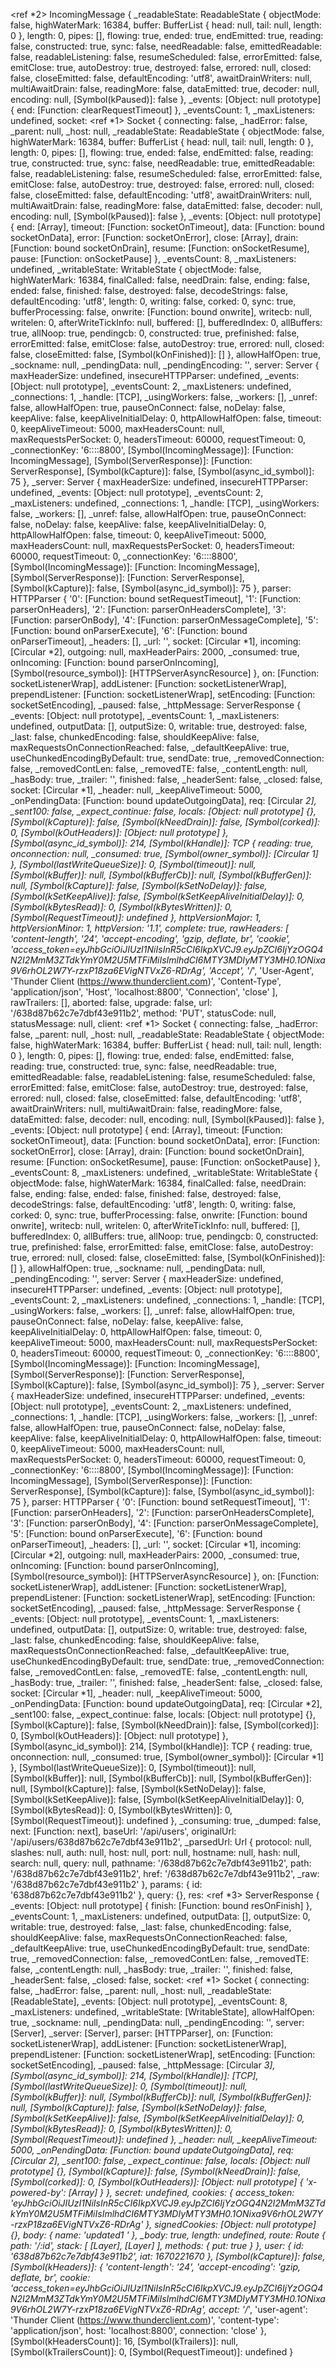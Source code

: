 
<ref *2> IncomingMessage {
  _readableState: ReadableState {
    objectMode: false,
    highWaterMark: 16384,
    buffer: BufferList { head: null, tail: null, length: 0 },
    length: 0,
    pipes: [],
    flowing: true,
    ended: true,
    endEmitted: true,
    reading: false,
    constructed: true,
    sync: false,
    needReadable: false,
    emittedReadable: false,
    readableListening: false,
    resumeScheduled: false,
    errorEmitted: false,
    emitClose: true,
    autoDestroy: true,
    destroyed: false,
    errored: null,
    closed: false,
    closeEmitted: false,
    defaultEncoding: 'utf8',
    awaitDrainWriters: null,
    multiAwaitDrain: false,
    readingMore: false,
    dataEmitted: true,
    decoder: null,
    encoding: null,
    [Symbol(kPaused)]: false
  },
  _events: [Object: null prototype] { end: [Function: clearRequestTimeout] },
  _eventsCount: 1,
  _maxListeners: undefined,
  socket: <ref *1> Socket {
    connecting: false,
    _hadError: false,
    _parent: null,
    _host: null,
    _readableState: ReadableState {
      objectMode: false,
      highWaterMark: 16384,
      buffer: BufferList { head: null, tail: null, length: 0 },
      length: 0,
      pipes: [],
      flowing: true,
      ended: false,
      endEmitted: false,
      reading: true,
      constructed: true,
      sync: false,
      needReadable: true,
      emittedReadable: false,
      readableListening: false,
      resumeScheduled: false,
      errorEmitted: false,
      emitClose: false,
      autoDestroy: true,
      destroyed: false,
      errored: null,
      closed: false,
      closeEmitted: false,
      defaultEncoding: 'utf8',
      awaitDrainWriters: null,
      multiAwaitDrain: false,
      readingMore: false,
      dataEmitted: false,
      decoder: null,
      encoding: null,
      [Symbol(kPaused)]: false
    },
    _events: [Object: null prototype] {
      end: [Array],
      timeout: [Function: socketOnTimeout],
      data: [Function: bound socketOnData],
      error: [Function: socketOnError],
      close: [Array],
      drain: [Function: bound socketOnDrain],
      resume: [Function: onSocketResume],
      pause: [Function: onSocketPause]
    },
    _eventsCount: 8,
    _maxListeners: undefined,
    _writableState: WritableState {
      objectMode: false,
      highWaterMark: 16384,
      finalCalled: false,
      needDrain: false,
      ending: false,
      ended: false,
      finished: false,
      destroyed: false,
      decodeStrings: false,
      defaultEncoding: 'utf8',
      length: 0,
      writing: false,
      corked: 0,
      sync: true,
      bufferProcessing: false,
      onwrite: [Function: bound onwrite],
      writecb: null,
      writelen: 0,
      afterWriteTickInfo: null,
      buffered: [],
      bufferedIndex: 0,
      allBuffers: true,
      allNoop: true,
      pendingcb: 0,
      constructed: true,
      prefinished: false,
      errorEmitted: false,
      emitClose: false,
      autoDestroy: true,
      errored: null,
      closed: false,
      closeEmitted: false,
      [Symbol(kOnFinished)]: []
    },
    allowHalfOpen: true,
    _sockname: null,
    _pendingData: null,
    _pendingEncoding: '',
    server: Server {
      maxHeaderSize: undefined,
      insecureHTTPParser: undefined,
      _events: [Object: null prototype],
      _eventsCount: 2,
      _maxListeners: undefined,
      _connections: 1,
      _handle: [TCP],
      _usingWorkers: false,
      _workers: [],
      _unref: false,
      allowHalfOpen: true,
      pauseOnConnect: false,
      noDelay: false,
      keepAlive: false,
      keepAliveInitialDelay: 0,
      httpAllowHalfOpen: false,
      timeout: 0,
      keepAliveTimeout: 5000,
      maxHeadersCount: null,
      maxRequestsPerSocket: 0,
      headersTimeout: 60000,
      requestTimeout: 0,
      _connectionKey: '6::::8800',
      [Symbol(IncomingMessage)]: [Function: IncomingMessage],
      [Symbol(ServerResponse)]: [Function: ServerResponse],
      [Symbol(kCapture)]: false,
      [Symbol(async_id_symbol)]: 75
    },
    _server: Server {
      maxHeaderSize: undefined,
      insecureHTTPParser: undefined,
      _events: [Object: null prototype],
      _eventsCount: 2,
      _maxListeners: undefined,
      _connections: 1,
      _handle: [TCP],
      _usingWorkers: false,
      _workers: [],
      _unref: false,
      allowHalfOpen: true,
      pauseOnConnect: false,
      noDelay: false,
      keepAlive: false,
      keepAliveInitialDelay: 0,
      httpAllowHalfOpen: false,
      timeout: 0,
      keepAliveTimeout: 5000,
      maxHeadersCount: null,
      maxRequestsPerSocket: 0,
      headersTimeout: 60000,
      requestTimeout: 0,
      _connectionKey: '6::::8800',
      [Symbol(IncomingMessage)]: [Function: IncomingMessage],
      [Symbol(ServerResponse)]: [Function: ServerResponse],
      [Symbol(kCapture)]: false,
      [Symbol(async_id_symbol)]: 75
    },
    parser: HTTPParser {
      '0': [Function: bound setRequestTimeout],
      '1': [Function: parserOnHeaders],
      '2': [Function: parserOnHeadersComplete],
      '3': [Function: parserOnBody],
      '4': [Function: parserOnMessageComplete],
      '5': [Function: bound onParserExecute],
      '6': [Function: bound onParserTimeout],
      _headers: [],
      _url: '',
      socket: [Circular *1],
      incoming: [Circular *2],
      outgoing: null,
      maxHeaderPairs: 2000,
      _consumed: true,
      onIncoming: [Function: bound parserOnIncoming],
      [Symbol(resource_symbol)]: [HTTPServerAsyncResource]
    },
    on: [Function: socketListenerWrap],
    addListener: [Function: socketListenerWrap],
    prependListener: [Function: socketListenerWrap],
    setEncoding: [Function: socketSetEncoding],
    _paused: false,
    _httpMessage: ServerResponse {
      _events: [Object: null prototype],
      _eventsCount: 1,
      _maxListeners: undefined,
      outputData: [],
      outputSize: 0,
      writable: true,
      destroyed: false,
      _last: false,
      chunkedEncoding: false,
      shouldKeepAlive: false,
      maxRequestsOnConnectionReached: false,
      _defaultKeepAlive: true,
      useChunkedEncodingByDefault: true,
      sendDate: true,
      _removedConnection: false,
      _removedContLen: false,
      _removedTE: false,
      _contentLength: null,
      _hasBody: true,
      _trailer: '',
      finished: false,
      _headerSent: false,
      _closed: false,
      socket: [Circular *1],
      _header: null,
      _keepAliveTimeout: 5000,
      _onPendingData: [Function: bound updateOutgoingData],
      req: [Circular *2],
      _sent100: false,
      _expect_continue: false,
      locals: [Object: null prototype] {},
      [Symbol(kCapture)]: false,
      [Symbol(kNeedDrain)]: false,
      [Symbol(corked)]: 0,
      [Symbol(kOutHeaders)]: [Object: null prototype]
    },
    [Symbol(async_id_symbol)]: 214,
    [Symbol(kHandle)]: TCP {
      reading: true,
      onconnection: null,
      _consumed: true,
      [Symbol(owner_symbol)]: [Circular *1]
    },
    [Symbol(lastWriteQueueSize)]: 0,
    [Symbol(timeout)]: null,
    [Symbol(kBuffer)]: null,
    [Symbol(kBufferCb)]: null,
    [Symbol(kBufferGen)]: null,
    [Symbol(kCapture)]: false,
    [Symbol(kSetNoDelay)]: false,
    [Symbol(kSetKeepAlive)]: false,
    [Symbol(kSetKeepAliveInitialDelay)]: 0,
    [Symbol(kBytesRead)]: 0,
    [Symbol(kBytesWritten)]: 0,
    [Symbol(RequestTimeout)]: undefined
  },
  httpVersionMajor: 1,
  httpVersionMinor: 1,
  httpVersion: '1.1',
  complete: true,
  rawHeaders: [
    'content-length',
    '24',
    'accept-encoding',
    'gzip, deflate, br',
    'cookie',
    'access_token=eyJhbGciOiJIUzI1NiIsInR5cCI6IkpXVCJ9.eyJpZCI6IjYzOGQ4N2I2MmM3ZTdkYmY0M2U5MTFiMiIsImlhdCI6MTY3MDIyMTY3MH0.1ONixa9V6rhOL2W7Y-rzxP18za6EVigNTVxZ6-RDrAg',
    'Accept',
    '*/*',
    'User-Agent',
    'Thunder Client (https://www.thunderclient.com)',
    'Content-Type',
    'application/json',
    'Host',
    'localhost:8800',
    'Connection',
    'close'
  ],
  rawTrailers: [],
  aborted: false,
  upgrade: false,
  url: '/638d87b62c7e7dbf43e911b2',
  method: 'PUT',
  statusCode: null,
  statusMessage: null,
  client: <ref *1> Socket {
    connecting: false,
    _hadError: false,
    _parent: null,
    _host: null,
    _readableState: ReadableState {
      objectMode: false,
      highWaterMark: 16384,
      buffer: BufferList { head: null, tail: null, length: 0 },
      length: 0,
      pipes: [],
      flowing: true,
      ended: false,
      endEmitted: false,
      reading: true,
      constructed: true,
      sync: false,
      needReadable: true,
      emittedReadable: false,
      readableListening: false,
      resumeScheduled: false,
      errorEmitted: false,
      emitClose: false,
      autoDestroy: true,
      destroyed: false,
      errored: null,
      closed: false,
      closeEmitted: false,
      defaultEncoding: 'utf8',
      awaitDrainWriters: null,
      multiAwaitDrain: false,
      readingMore: false,
      dataEmitted: false,
      decoder: null,
      encoding: null,
      [Symbol(kPaused)]: false
    },
    _events: [Object: null prototype] {
      end: [Array],
      timeout: [Function: socketOnTimeout],
      data: [Function: bound socketOnData],
      error: [Function: socketOnError],
      close: [Array],
      drain: [Function: bound socketOnDrain],
      resume: [Function: onSocketResume],
      pause: [Function: onSocketPause]
    },
    _eventsCount: 8,
    _maxListeners: undefined,
    _writableState: WritableState {
      objectMode: false,
      highWaterMark: 16384,
      finalCalled: false,
      needDrain: false,
      ending: false,
      ended: false,
      finished: false,
      destroyed: false,
      decodeStrings: false,
      defaultEncoding: 'utf8',
      length: 0,
      writing: false,
      corked: 0,
      sync: true,
      bufferProcessing: false,
      onwrite: [Function: bound onwrite],
      writecb: null,
      writelen: 0,
      afterWriteTickInfo: null,
      buffered: [],
      bufferedIndex: 0,
      allBuffers: true,
      allNoop: true,
      pendingcb: 0,
      constructed: true,
      prefinished: false,
      errorEmitted: false,
      emitClose: false,
      autoDestroy: true,
      errored: null,
      closed: false,
      closeEmitted: false,
      [Symbol(kOnFinished)]: []
    },
    allowHalfOpen: true,
    _sockname: null,
    _pendingData: null,
    _pendingEncoding: '',
    server: Server {
      maxHeaderSize: undefined,
      insecureHTTPParser: undefined,
      _events: [Object: null prototype],
      _eventsCount: 2,
      _maxListeners: undefined,
      _connections: 1,
      _handle: [TCP],
      _usingWorkers: false,
      _workers: [],
      _unref: false,
      allowHalfOpen: true,
      pauseOnConnect: false,
      noDelay: false,
      keepAlive: false,
      keepAliveInitialDelay: 0,
      httpAllowHalfOpen: false,
      timeout: 0,
      keepAliveTimeout: 5000,
      maxHeadersCount: null,
      maxRequestsPerSocket: 0,
      headersTimeout: 60000,
      requestTimeout: 0,
      _connectionKey: '6::::8800',
      [Symbol(IncomingMessage)]: [Function: IncomingMessage],
      [Symbol(ServerResponse)]: [Function: ServerResponse],
      [Symbol(kCapture)]: false,
      [Symbol(async_id_symbol)]: 75
    },
    _server: Server {
      maxHeaderSize: undefined,
      insecureHTTPParser: undefined,
      _events: [Object: null prototype],
      _eventsCount: 2,
      _maxListeners: undefined,
      _connections: 1,
      _handle: [TCP],
      _usingWorkers: false,
      _workers: [],
      _unref: false,
      allowHalfOpen: true,
      pauseOnConnect: false,
      noDelay: false,
      keepAlive: false,
      keepAliveInitialDelay: 0,
      httpAllowHalfOpen: false,
      timeout: 0,
      keepAliveTimeout: 5000,
      maxHeadersCount: null,
      maxRequestsPerSocket: 0,
      headersTimeout: 60000,
      requestTimeout: 0,
      _connectionKey: '6::::8800',
      [Symbol(IncomingMessage)]: [Function: IncomingMessage],
      [Symbol(ServerResponse)]: [Function: ServerResponse],
      [Symbol(kCapture)]: false,
      [Symbol(async_id_symbol)]: 75
    },
    parser: HTTPParser {
      '0': [Function: bound setRequestTimeout],
      '1': [Function: parserOnHeaders],
      '2': [Function: parserOnHeadersComplete],
      '3': [Function: parserOnBody],
      '4': [Function: parserOnMessageComplete],
      '5': [Function: bound onParserExecute],
      '6': [Function: bound onParserTimeout],
      _headers: [],
      _url: '',
      socket: [Circular *1],
      incoming: [Circular *2],
      outgoing: null,
      maxHeaderPairs: 2000,
      _consumed: true,
      onIncoming: [Function: bound parserOnIncoming],
      [Symbol(resource_symbol)]: [HTTPServerAsyncResource]
    },
    on: [Function: socketListenerWrap],
    addListener: [Function: socketListenerWrap],
    prependListener: [Function: socketListenerWrap],
    setEncoding: [Function: socketSetEncoding],
    _paused: false,
    _httpMessage: ServerResponse {
      _events: [Object: null prototype],
      _eventsCount: 1,
      _maxListeners: undefined,
      outputData: [],
      outputSize: 0,
      writable: true,
      destroyed: false,
      _last: false,
      chunkedEncoding: false,
      shouldKeepAlive: false,
      maxRequestsOnConnectionReached: false,
      _defaultKeepAlive: true,
      useChunkedEncodingByDefault: true,
      sendDate: true,
      _removedConnection: false,
      _removedContLen: false,
      _removedTE: false,
      _contentLength: null,
      _hasBody: true,
      _trailer: '',
      finished: false,
      _headerSent: false,
      _closed: false,
      socket: [Circular *1],
      _header: null,
      _keepAliveTimeout: 5000,
      _onPendingData: [Function: bound updateOutgoingData],
      req: [Circular *2],
      _sent100: false,
      _expect_continue: false,
      locals: [Object: null prototype] {},
      [Symbol(kCapture)]: false,
      [Symbol(kNeedDrain)]: false,
      [Symbol(corked)]: 0,
      [Symbol(kOutHeaders)]: [Object: null prototype]
    },
    [Symbol(async_id_symbol)]: 214,
    [Symbol(kHandle)]: TCP {
      reading: true,
      onconnection: null,
      _consumed: true,
      [Symbol(owner_symbol)]: [Circular *1]
    },
    [Symbol(lastWriteQueueSize)]: 0,
    [Symbol(timeout)]: null,
    [Symbol(kBuffer)]: null,
    [Symbol(kBufferCb)]: null,
    [Symbol(kBufferGen)]: null,
    [Symbol(kCapture)]: false,
    [Symbol(kSetNoDelay)]: false,
    [Symbol(kSetKeepAlive)]: false,
    [Symbol(kSetKeepAliveInitialDelay)]: 0,
    [Symbol(kBytesRead)]: 0,
    [Symbol(kBytesWritten)]: 0,
    [Symbol(RequestTimeout)]: undefined
  },
  _consuming: true,
  _dumped: false,
  next: [Function: next],
  baseUrl: '/api/users',
  originalUrl: '/api/users/638d87b62c7e7dbf43e911b2',
  _parsedUrl: Url {
    protocol: null,
    slashes: null,
    auth: null,
    host: null,
    port: null,
    hostname: null,
    hash: null,
    search: null,
    query: null,
    pathname: '/638d87b62c7e7dbf43e911b2',
    path: '/638d87b62c7e7dbf43e911b2',
    href: '/638d87b62c7e7dbf43e911b2',
    _raw: '/638d87b62c7e7dbf43e911b2'
  },
  params: { id: '638d87b62c7e7dbf43e911b2' },
  query: {},
  res: <ref *3> ServerResponse {
    _events: [Object: null prototype] { finish: [Function: bound resOnFinish] },
    _eventsCount: 1,
    _maxListeners: undefined,
    outputData: [],
    outputSize: 0,
    writable: true,
    destroyed: false,
    _last: false,
    chunkedEncoding: false,
    shouldKeepAlive: false,
    maxRequestsOnConnectionReached: false,
    _defaultKeepAlive: true,
    useChunkedEncodingByDefault: true,
    sendDate: true,
    _removedConnection: false,
    _removedContLen: false,
    _removedTE: false,
    _contentLength: null,
    _hasBody: true,
    _trailer: '',
    finished: false,
    _headerSent: false,
    _closed: false,
    socket: <ref *1> Socket {
      connecting: false,
      _hadError: false,
      _parent: null,
      _host: null,
      _readableState: [ReadableState],
      _events: [Object: null prototype],
      _eventsCount: 8,
      _maxListeners: undefined,
      _writableState: [WritableState],
      allowHalfOpen: true,
      _sockname: null,
      _pendingData: null,
      _pendingEncoding: '',
      server: [Server],
      _server: [Server],
      parser: [HTTPParser],
      on: [Function: socketListenerWrap],
      addListener: [Function: socketListenerWrap],
      prependListener: [Function: socketListenerWrap],
      setEncoding: [Function: socketSetEncoding],
      _paused: false,
      _httpMessage: [Circular *3],
      [Symbol(async_id_symbol)]: 214,
      [Symbol(kHandle)]: [TCP],
      [Symbol(lastWriteQueueSize)]: 0,
      [Symbol(timeout)]: null,
      [Symbol(kBuffer)]: null,
      [Symbol(kBufferCb)]: null,
      [Symbol(kBufferGen)]: null,
      [Symbol(kCapture)]: false,
      [Symbol(kSetNoDelay)]: false,
      [Symbol(kSetKeepAlive)]: false,
      [Symbol(kSetKeepAliveInitialDelay)]: 0,
      [Symbol(kBytesRead)]: 0,
      [Symbol(kBytesWritten)]: 0,
      [Symbol(RequestTimeout)]: undefined
    },
    _header: null,
    _keepAliveTimeout: 5000,
    _onPendingData: [Function: bound updateOutgoingData],
    req: [Circular *2],
    _sent100: false,
    _expect_continue: false,
    locals: [Object: null prototype] {},
    [Symbol(kCapture)]: false,
    [Symbol(kNeedDrain)]: false,
    [Symbol(corked)]: 0,
    [Symbol(kOutHeaders)]: [Object: null prototype] { 'x-powered-by': [Array] }
  },
  secret: undefined,
  cookies: {
    access_token: 'eyJhbGciOiJIUzI1NiIsInR5cCI6IkpXVCJ9.eyJpZCI6IjYzOGQ4N2I2MmM3ZTdkYmY0M2U5MTFiMiIsImlhdCI6MTY3MDIyMTY3MH0.1ONixa9V6rhOL2W7Y-rzxP18za6EVigNTVxZ6-RDrAg'
  },
  signedCookies: [Object: null prototype] {},
  body: { name: 'updated1 ' },
  _body: true,
  length: undefined,
  route: Route {
    path: '/:id',
    stack: [ [Layer], [Layer] ],
    methods: { put: true }
  },
  user: { id: '638d87b62c7e7dbf43e911b2', iat: 1670221670 },
  [Symbol(kCapture)]: false,
  [Symbol(kHeaders)]: {
    'content-length': '24',
    'accept-encoding': 'gzip, deflate, br',
    cookie: 'access_token=eyJhbGciOiJIUzI1NiIsInR5cCI6IkpXVCJ9.eyJpZCI6IjYzOGQ4N2I2MmM3ZTdkYmY0M2U5MTFiMiIsImlhdCI6MTY3MDIyMTY3MH0.1ONixa9V6rhOL2W7Y-rzxP18za6EVigNTVxZ6-RDrAg',
    accept: '*/*',
    'user-agent': 'Thunder Client (https://www.thunderclient.com)',
    'content-type': 'application/json',
    host: 'localhost:8800',
    connection: 'close'
  },
  [Symbol(kHeadersCount)]: 16,
  [Symbol(kTrailers)]: null,
  [Symbol(kTrailersCount)]: 0,
  [Symbol(RequestTimeout)]: undefined
}